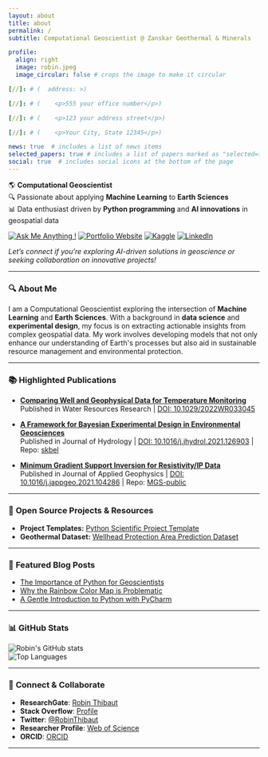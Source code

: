 ```yaml
---
layout: about
title: about
permalink: /
subtitle: Computational Geoscientist @ Zanskar Geothermal & Minerals

profile:
  align: right
  image: robin.jpeg
  image_circular: false # crops the image to make it circular

[//]: # (  address: >)

[//]: # (    <p>555 your office number</p>)

[//]: # (    <p>123 your address street</p>)

[//]: # (    <p>Your City, State 12345</p>)

news: true  # includes a list of news items
selected_papers: true # includes a list of papers marked as "selected={true}"
social: true  # includes social icons at the bottom of the page
---
```


🌎 **Computational Geoscientist**  
🔍 Passionate about applying **Machine Learning** to **Earth Sciences**  
📊 Data enthusiast driven by **Python programming** and **AI innovations** in geospatial data

[![Ask Me Anything !](https://img.shields.io/badge/Ask%20me-anything-1abc9c.svg)](mailto:robin.thibaut@icloud.com) [![Portfolio Website](https://img.shields.io/badge/Portfolio-Website-blue.svg)](https://robinthibaut.github.io/) [![Kaggle](https://img.shields.io/badge/Kaggle-Profile-20beff)](https://www.kaggle.com/robustus) [![LinkedIn](https://img.shields.io/badge/LinkedIn-Profile-blue)](https://www.linkedin.com/in/robin-thibaut/)  

*Let’s connect if you’re exploring AI-driven solutions in geoscience or seeking collaboration on innovative projects!*

---

### 🔍 **About Me**

I am a Computational Geoscientist exploring the intersection of **Machine Learning** and **Earth Sciences**. With a background in **data science** and **experimental design**, my focus is on extracting actionable insights from complex geospatial data. My work involves developing models that not only enhance our understanding of Earth's processes but also aid in sustainable resource management and environmental protection.

---

### 📚 **Highlighted Publications**

- **[Comparing Well and Geophysical Data for Temperature Monitoring](https://agupubs.onlinelibrary.wiley.com/doi/10.1029/2022WR033045)**  
  Published in Water Resources Research | [DOI: 10.1029/2022WR033045](https://doi.org/10.1029/2022WR033045)

- **[A Framework for Bayesian Experimental Design in Environmental Geosciences](https://www.sciencedirect.com/science/article/pii/S0022169421009537)**  
  Published in Journal of Hydrology | [DOI: 10.1016/j.jhydrol.2021.126903](https://doi.org/10.1016/j.jhydrol.2021.126903) | Repo: [skbel](https://github.com/robinthibaut/skbel)

- **[Minimum Gradient Support Inversion for Resistivity/IP Data](https://www.sciencedirect.com/science/article/pii/S0926985121000331#f0005)**  
  Published in Journal of Applied Geophysics | [DOI: 10.1016/j.jappgeo.2021.104286](https://doi.org/10.1016/j.jappgeo.2021.104286) | Repo: [MGS-public](https://github.com/robinthibaut/MGS-public)

---

### 🧰 **Open Source Projects & Resources**

- **Project Templates:** [Python Scientific Project Template](https://github.com/robinthibaut/project_template)  
- **Geothermal Dataset:** [Wellhead Protection Area Prediction Dataset](https://www.kaggle.com/datasets/robustus/whpa-prediction)

---

### 📝 **Featured Blog Posts**

- [The Importance of Python for Geoscientists](https://medium.com/@robin.thibaut/the-importance-of-python-for-geoscientists-28b68620ad45)  
- [Why the Rainbow Color Map is Problematic](https://medium.com/@robin.thibaut/why-the-rainbow-color-map-is-problematic-23293d0937d5)  
- [A Gentle Introduction to Python with PyCharm](https://medium.com/@robin.thibaut/a-gentle-introduction-to-python-with-pycharm-367f6b73364a)  

---

### 📊 **GitHub Stats**

![Robin's GitHub stats](https://github-readme-stats.vercel.app/api?username=robinthibaut&show_icons=true&theme=radical&hide_rank=true)  
![Top Languages](https://github-readme-stats.vercel.app/api/top-langs/?username=robinthibaut&layout=compact&theme=radical)

---

### 🤝 **Connect & Collaborate**

- **ResearchGate**: [Robin Thibaut](https://www.researchgate.net/profile/Robin_Thibaut)  
- **Stack Overflow**: [Profile](https://stackoverflow.com/users/13371578/robin-thibaut)  
- **Twitter**: [@RobinThibaut](https://twitter.com/RobinThibaut)  
- **Researcher Profile**: [Web of Science](https://www.webofscience.com/wos/author/record/GQP-0336-2022) 
- **ORCID**: [ORCID](https://orcid.org/0000-0001-7556-2700)  

---